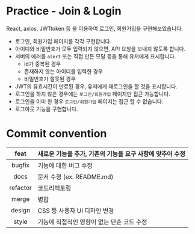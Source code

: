 # Practice - Join & Login

React, axios, JWTtoken 등 을 이용하여 로그인, 회원가입을 구현해보았습니다.

- 로그인, 회원가입 페이지를 각각 구현합니다.
- 아이디와 비밀번호가 모두 입력되지 않으면, API 요청을 보내지 않도록 합니다.
- 서버의 에러를 `alert` 또는 직접 만든 모달 등을 통해 유저에게 표시합니다.
    - id가 중복된 경우
    - 존재하지 않는 아이디를 입력한 경우
    - 비밀번호가 잘못된 경우
- JWT의 유효시간이 만료된 경우, 유저에게 재로그인을 할 것을 표시합니다.
- 로그인을 하지 않은 경우에는 `로그인/회원가입` 페이지만 접근 가능합니다.
- 로그인을 이미 한 경우 `로그인/회원가입` 페이지는 접근 할 수 없습니다.
- 로그아웃 기능을 구현합니다.


# Commit convention

|   feat   | 새로운 기능을 추가, 기존의 기능을 요구 사항에 맞추어 수정 |
| :------: | :-------------------------------------------------------- |
|  bugfix  | 기능에 대한 버그 수정                                     |
|   docs   | 문서 수정 (ex. README.md)                                 |
| refactor | 코드리펙토링                                              |
|  merge   | 병합                                                      |
|  design  | CSS 등 사용자 UI 디자인 변경                              |
|  style   | 기능에 직접적인 영향이 없는 단순 코드 수정                |
